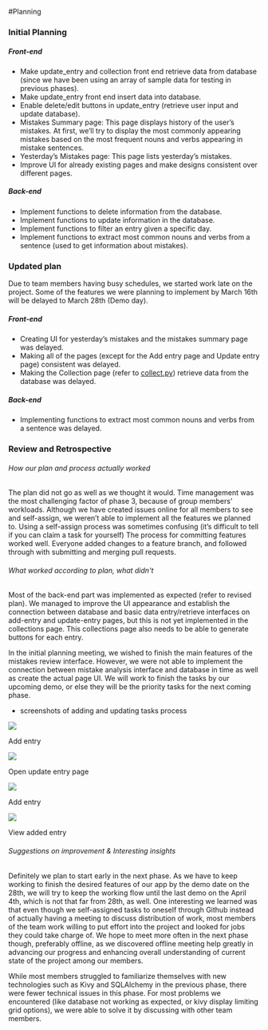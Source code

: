 #Planning 

### Initial Planning
##### Front-end
- Make update_entry and collection front end retrieve data from database 
(since we have been using an array of sample data for testing in previous phases).
- Make update_entry front end insert data into database.
- Enable delete/edit buttons in update_entry (retrieve user input and update database).
- Mistakes Summary page: This page displays history of the user’s mistakes. At first, we’ll try to display the most 
commonly appearing  mistakes based on the most frequent nouns and verbs appearing in mistake sentences. 
- Yesterday’s Mistakes page: This page lists yesterday’s mistakes. 
- Improve UI for already existing pages and make designs consistent over different pages.

##### Back-end 
- Implement functions to delete information from the database.
- Implement functions to update information in the database. 
- Implement functions to filter an entry given a specific day. 
- Implement functions to extract most common nouns and verbs from a sentence (used to get information about mistakes).


### Updated plan
Due to team members having busy schedules, we started work late on the project. Some of the features we were planning to implement by March 16th will be delayed to March 28th (Demo day).

##### Front-end
- Creating UI for yesterday’s mistakes and the mistakes summary page was delayed. 
- Making all of the pages (except for the Add entry page and Update entry page) consistent was delayed.
- Making the Collection page (refer to [collect.py](https://github.com/csc301-winter-2016/project-team12/blob/master/collect.py))  retrieve data from the database was delayed.

##### Back-end
- Implementing functions to extract most common nouns and verbs from a sentence was delayed.


### Review and Retrospective
###### How our plan and process actually worked
The plan did not go as well as we thought it would. Time management was the most challenging factor of phase 3, because of group members’ workloads. Although we have created issues online for all members to see and self-assign, we weren’t able to implement all the features we planned to. Using a self-assign process was sometimes confusing (it’s difficult to tell if you can claim a task for yourself) The process for committing features worked well. Everyone added changes to a feature branch, and followed through with submitting and merging pull requests.

###### What worked according to plan, what didn't
Most of the back-end part was implemented as expected (refer to revised plan). We managed to improve the UI appearance and establish the connection between database and basic data entry/retrieve interfaces on add-entry and update-entry pages, but this is not yet implemented in the collections page. This collections page also needs to be able to generate buttons for each entry.

In the initial planning meeting, we wished to finish the main features of the mistakes review interface. However, we were not able to implement the connection between mistake analysis interface and database in time as well as create the actual page UI. We will work to finish the tasks by our upcoming demo, or else they will be the priority tasks for the next coming phase.

- screenshots of adding and updating tasks process

![](https://github.com/csc301-winter-2016/project-team12/blob/master/doc/phase3/images/screenshot-addentry.png)

Add entry

![](https://github.com/csc301-winter-2016/project-team12/blob/master/doc/phase3/images/screenshot-updateentry1.png)

Open update entry page

![](https://github.com/csc301-winter-2016/project-team12/blob/master/doc/phase3/images/screenshot-updateentry2.png)

Add entry

![](https://github.com/csc301-winter-2016/project-team12/blob/master/doc/phase3/images/screenshot-updateentry3.png)

View added entry

###### Suggestions on improvement & Interesting insights
Definitely we plan to start early in the next phase. As we have to keep working to finish the desired features of our app by the demo date on the 28th, we will try to keep the working flow until the last demo on the April 4th, which is not that far from 28th, as well. One interesting we learned was that even though we self-assigned tasks to oneself through Github instead of actually having a meeting to discuss distribution of work, most members of the team work willing to put effort into the project and looked for jobs they could take charge of. We hope to meet more often in the next phase though, preferably offline, as we discovered offline meeting help greatly in advancing our progress and enhancing overall understanding of current state of the project among our members.

While most members struggled to familiarize themselves with new technologies such as Kivy and SQLAlchemy in the previous phase, there were fewer technical issues in this phase. For most problems we encountered (like database not working as expected, or kivy display limiting grid options), we were able to solve it by discussing with other team members.

